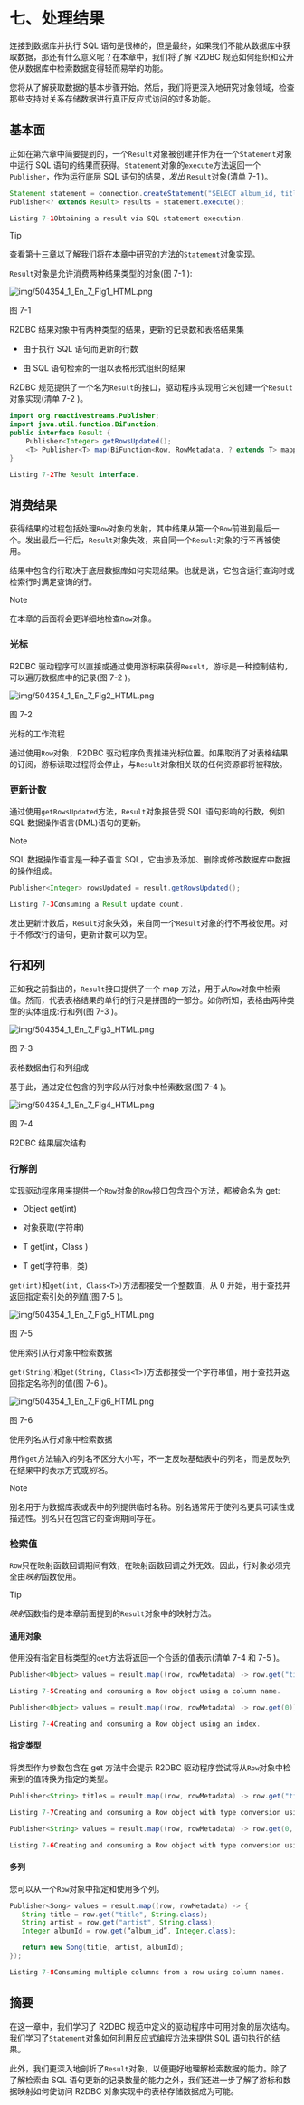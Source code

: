 # 七、处理结果

连接到数据库并执行 SQL 语句是很棒的，但是最终，如果我们不能从数据库中获取数据，那还有什么意义呢？在本章中，我们将了解 R2DBC 规范如何组织和公开使从数据库中检索数据变得轻而易举的功能。

您将从了解获取数据的基本步骤开始。然后，我们将更深入地研究对象领域，检查那些支持对关系存储数据进行真正反应式访问的过多功能。

## 基本面

正如在第六章中简要提到的，一个`Result`对象被创建并作为在一个`Statement`对象中运行 SQL 语句的结果而获得。`Statement`对象的`execute`方法返回一个`Publisher`，作为运行底层 SQL 语句的结果，*发出* `Result`对象(清单 7-1 )。

```java
Statement statement = connection.createStatement("SELECT album_id, title, artist FROM songs");
Publisher<? extends Result> results = statement.execute();

Listing 7-1Obtaining a result via SQL statement execution.

```

Tip

查看第十三章以了解我们将在本章中研究的方法的`Statement`对象实现。

`Result`对象是允许消费两种结果类型的对象(图 7-1 ):

![img/504354_1_En_7_Fig1_HTML.png](img/504354_1_En_7_Fig1_HTML.png)

图 7-1

R2DBC 结果对象中有两种类型的结果，更新的记录数和表格结果集

*   由于执行 SQL 语句而更新的行数

*   由 SQL 语句检索的一组以表格形式组织的结果

R2DBC 规范提供了一个名为`Result`的接口，驱动程序实现用它来创建一个`Result`对象实现(清单 7-2 )。

```java
import org.reactivestreams.Publisher;
import java.util.function.BiFunction;
public interface Result {
    Publisher<Integer> getRowsUpdated();
    <T> Publisher<T> map(BiFunction<Row, RowMetadata, ? extends T> mappingFunction);
}

Listing 7-2The Result interface.

```

## 消费结果

获得结果的过程包括处理`Row`对象的发射，其中结果从第一个`Row`前进到最后一个。发出最后一行后，`Result`对象失效，来自同一个`Result`对象的行不再被使用。

结果中包含的行取决于底层数据库如何实现结果。也就是说，它包含运行查询时或检索行时满足查询的行。

Note

在本章的后面将会更详细地检查`Row`对象。

### 光标

R2DBC 驱动程序可以直接或通过使用游标来获得`Result`，游标是一种控制结构，可以遍历数据库中的记录(图 7-2 )。

![img/504354_1_En_7_Fig2_HTML.png](img/504354_1_En_7_Fig2_HTML.png)

图 7-2

光标的工作流程

通过使用`Row`对象，R2DBC 驱动程序负责推进光标位置。如果取消了对表格结果的订阅，游标读取过程将会停止，与`Result`对象相关联的任何资源都将被释放。

### 更新计数

通过使用`getRowsUpdated`方法，`Result`对象报告受 SQL 语句影响的行数，例如 SQL 数据操作语言(DML)语句的更新。

Note

SQL 数据操作语言是一种子语言 SQL，它由涉及添加、删除或修改数据库中数据的操作组成。

```java
Publisher<Integer> rowsUpdated = result.getRowsUpdated();

Listing 7-3Consuming a Result update count.

```

发出更新计数后，`Result`对象失效，来自同一个`Result`对象的行不再被使用。对于不修改行的语句，更新计数可以为空。

## 行和列

正如我之前指出的，`Result`接口提供了一个 map 方法，用于从`Row`对象中检索值。然而，代表表格结果的单行的行只是拼图的一部分。如你所知，表格由两种类型的实体组成:行和列(图 7-3 )。

![img/504354_1_En_7_Fig3_HTML.png](img/504354_1_En_7_Fig3_HTML.png)

图 7-3

表格数据由行和列组成

基于此，通过定位包含的列字段从行对象中检索数据(图 7-4 )。

![img/504354_1_En_7_Fig4_HTML.png](img/504354_1_En_7_Fig4_HTML.png)

图 7-4

R2DBC 结果层次结构

### 行解剖

实现驱动程序用来提供一个`Row`对象的`Row`接口包含四个方法，都被命名为 get:

*   Object get(int)

*   对象获取(字符串)

*   <t>T get(int，Class <t>)</t></t>

*   <t>T get(字符串，类<t>)</t></t>

`get(int)`和`get(int, Class<T>)`方法都接受一个整数值，从 0 开始，用于查找并返回指定索引处的列值(图 7-5 )。

![img/504354_1_En_7_Fig5_HTML.png](img/504354_1_En_7_Fig5_HTML.png)

图 7-5

使用索引从行对象中检索数据

`get(String)`和`get(String, Class<T>)`方法都接受一个字符串值，用于查找并返回指定名称列的值(图 7-6 )。

![img/504354_1_En_7_Fig6_HTML.png](img/504354_1_En_7_Fig6_HTML.png)

图 7-6

使用列名从行对象中检索数据

用作`get`方法输入的列名不区分大小写，不一定反映基础表中的列名，而是反映列在结果中的表示方式或*别名*。

Note

别名用于为数据库表或表中的列提供临时名称。别名通常用于使列名更具可读性或描述性。别名只在包含它的查询期间存在。

### 检索值

`Row`只在映射函数回调期间有效，在映射函数回调之外无效。因此，行对象必须完全由*映射*函数使用。

Tip

*映射*函数指的是本章前面提到的`Result`对象中的映射方法。

#### 通用对象

使用没有指定目标类型的`get`方法将返回一个合适的值表示(清单 7-4 和 7-5 )。

```java
Publisher<Object> values = result.map((row, rowMetadata) -> row.get("title"));

Listing 7-5Creating and consuming a Row object using a column name.

```

```java
Publisher<Object> values = result.map((row, rowMetadata) -> row.get(0));

Listing 7-4Creating and consuming a Row object using an index.

```

#### 指定类型

将类型作为参数包含在 get 方法中会提示 R2DBC 驱动程序尝试将从`Row`对象中检索到的值转换为指定的类型。

```java
Publisher<String> titles = result.map((row, rowMetadata) -> row.get("title", String.class));

Listing 7-7Creating and consuming a Row object with type conversion using a column name.

```

```java
Publisher<String> values = result.map((row, rowMetadata) -> row.get(0, String.class));

Listing 7-6Creating and consuming a Row object with type conversion using an index.

```

#### 多列

您可以从一个`Row`对象中指定和使用多个列。

```java
Publisher<Song> values = result.map((row, rowMetadata) -> {
   String title = row.get("title", String.class);
   String artist = row.get("artist", String.class);
   Integer albumId = row.get(“album_id”, Integer.class);

   return new Song(title, artist, albumId);
});

Listing 7-8Consuming multiple columns from a row using column names.

```

## 摘要

在这一章中，我们学习了 R2DBC 规范中定义的驱动程序中可用对象的层次结构。我们学习了`Statement`对象如何利用反应式编程方法来提供 SQL 语句执行的结果。

此外，我们更深入地剖析了`Result`对象，以便更好地理解检索数据的能力。除了了解检索由 SQL 语句更新的记录数量的能力之外，我们还进一步了解了游标和数据映射如何使访问 R2DBC 对象实现中的表格存储数据成为可能。